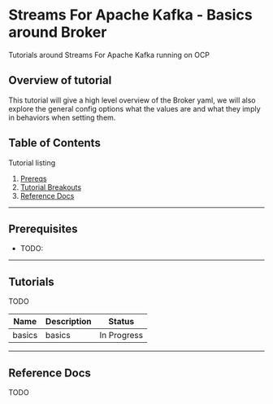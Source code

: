 # Streams For Apache Kafka - Basics around Broker

Tutorials around Streams For Apache Kafka running on OCP

## Overview of tutorial

This tutorial will give a high level overview of the Broker yaml, we will also explore the general config options what the values are and what they imply in behaviors when setting them.

## Table of Contents

Tutorial listing

1. [Prereqs](#prerequisites)
2. [Tutorial Breakouts](#tutorials)
3. [Reference Docs](#reference-docs)

---

## Prerequisites

- TODO:

---

## Tutorials

TODO

| Name               | Description                    | Status           |
|--------------------|--------------------------------|------------------|
| basics     | basics    | In Progress          |


---

## Reference Docs

TODO
